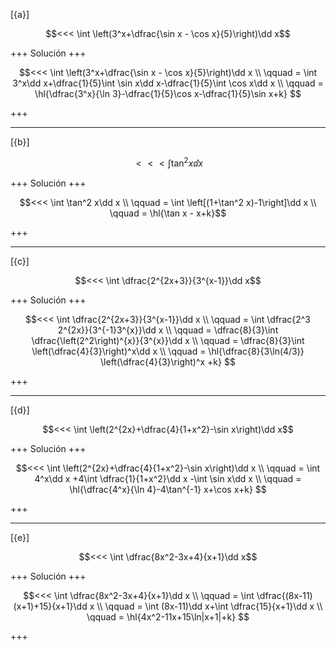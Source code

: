 [{a}]

$$<<< \int \left(3^x+\dfrac{\sin x - \cos x}{5}\right)\dd x$$

+++
Solución
+++

$$<<< 
\int \left(3^x+\dfrac{\sin x - \cos x}{5}\right)\dd x \\
\qquad = \int 3^x\dd x+\dfrac{1}{5}\int \sin x\dd x-\dfrac{1}{5}\int \cos x\dd x \\
\qquad = \hl{\dfrac{3^x}{\ln 3}-\dfrac{1}{5}\cos x-\dfrac{1}{5}\sin x+k}
$$

+++

---
[{b}]

$$<<< \int \tan^2 x\dd x$$

+++
Solución
+++

$$<<< 
\int \tan^2 x\dd x \\
\qquad = \int \left[(1+\tan^2 x)-1\right]\dd x \\
\qquad = \hl{\tan x - x+k}$$

+++

---
[{c}]

$$<<< \int \dfrac{2^{2x+3}}{3^{x-1}}\dd x$$

+++
Solución
+++

$$<<< 
\int \dfrac{2^{2x+3}}{3^{x-1}}\dd x \\
\qquad = \int \dfrac{2^3 2^{2x}}{3^{-1}3^{x}}\dd x \\
\qquad = \dfrac{8}{3}\int \dfrac{\left(2^2\right)^{x}}{3^{x}}\dd x \\
\qquad = \dfrac{8}{3}\int \left(\dfrac{4}{3}\right)^x\dd x \\
\qquad = \hl{\dfrac{8}{3\ln(4/3)} \left(\dfrac{4}{3}\right)^x +k}
$$

+++

---
[{d}]

$$<<< \int \left(2^{2x}+\dfrac{4}{1+x^2}-\sin x\right)\dd x$$

+++
Solución
+++

$$<<< 
\int \left(2^{2x}+\dfrac{4}{1+x^2}-\sin x\right)\dd x \\
\qquad = \int 4^x\dd x +4\int \dfrac{1}{1+x^2}\dd x -\int \sin x\dd x \\
\qquad = \hl{\dfrac{4^x}{\ln 4}-4\tan^{-1} x+\cos x+k}
$$

+++

---
[{e}]

$$<<< \int \dfrac{8x^2-3x+4}{x+1}\dd x$$

+++
Solución
+++

$$<<< 
\int \dfrac{8x^2-3x+4}{x+1}\dd x \\
\qquad = \int \dfrac{(8x-11)(x+1)+15}{x+1}\dd x \\
\qquad = \int (8x-11)\dd x+\int \dfrac{15}{x+1}\dd x \\
\qquad = \hl{4x^2-11x+15\ln|x+1|+k}
$$

+++